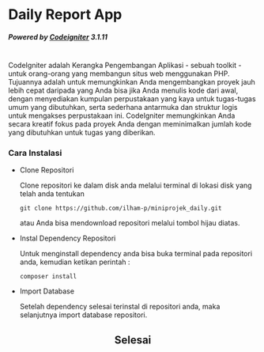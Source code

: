 
# Daily Report App
##### Powered by [Codeigniter](https://www.google.com) 3.1.11
<br>
CodeIgniter adalah Kerangka Pengembangan Aplikasi - sebuah toolkit - untuk orang-orang yang membangun situs web menggunakan PHP. Tujuannya adalah untuk memungkinkan Anda mengembangkan proyek jauh lebih cepat daripada yang Anda bisa jika Anda menulis kode dari awal, dengan menyediakan kumpulan perpustakaan yang kaya untuk tugas-tugas umum yang dibutuhkan, serta sederhana antarmuka dan struktur logis untuk mengakses perpustakaan ini. CodeIgniter memungkinkan Anda secara kreatif fokus pada proyek Anda dengan meminimalkan jumlah kode yang dibutuhkan untuk tugas yang diberikan.

### Cara Instalasi
- Clone Repositori
	
	Clone repositori ke dalam disk anda melalui terminal di lokasi disk yang telah anda tentukan
	```
	git clone https://github.com/ilham-p/miniprojek_daily.git
	```
	atau Anda bisa mendownload repositori melalui tombol hijau diatas.
- Instal Dependency Repositori
	
	Untuk menginstall dependency anda bisa buka terminal pada repositori anda, kemudian ketikan perintah :
	```
	composer install
	```
- Import Database

	Setelah dependency selesai terinstal di repositori anda, maka selanjutnya import database repositori.

## <center>Selesai</center>
